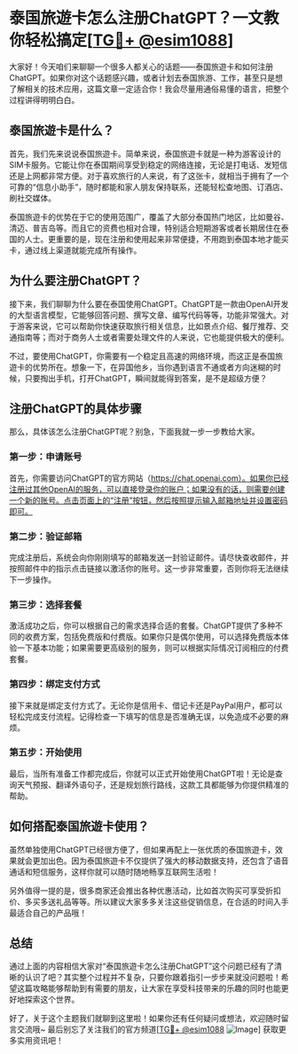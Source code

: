 # 泰国旅遊卡怎么注册ChatGPT？一文教你轻松搞定[[TG💪+ @esim1088](https://t.me/s/esim1088)]

大家好！今天咱们来聊聊一个很多人都关心的话题——泰国旅遊卡和如何注册ChatGPT。如果你对这个话题感兴趣，或者计划去泰国旅游、工作，甚至只是想了解相关的技术应用，这篇文章一定适合你！我会尽量用通俗易懂的语言，把整个过程讲得明明白白。

## 泰国旅遊卡是什么？

首先，我们先来说说泰国旅遊卡。简单来说，泰国旅遊卡就是一种为游客设计的SIM卡服务。它能让你在泰国期间享受到稳定的网络连接，无论是打电话、发短信还是上网都非常方便。对于喜欢旅行的人来说，有了这张卡，就相当于拥有了一个可靠的“信息小助手”，随时都能和家人朋友保持联系，还能轻松查地图、订酒店、刷社交媒体。

泰国旅遊卡的优势在于它的使用范围广，覆盖了大部分泰国热门地区，比如曼谷、清迈、普吉岛等。而且它的资费也相对合理，特别适合短期游客或者长期居住在泰国的人士。更重要的是，现在注册和使用起来非常便捷，不用跑到泰国本地才能买卡，通过线上渠道就能完成所有操作。

## 为什么要注册ChatGPT？

接下来，我们聊聊为什么要在泰国使用ChatGPT。ChatGPT是一款由OpenAI开发的大型语言模型，它能够回答问题、撰写文章、编写代码等等，功能非常强大。对于游客来说，它可以帮助你快速获取旅行相关信息，比如景点介绍、餐厅推荐、交通指南等；而对于商务人士或者需要处理文件的人来说，它也能提供极大的便利。

不过，要使用ChatGPT，你需要有一个稳定且高速的网络环境，而这正是泰国旅遊卡的优势所在。想象一下，在异国他乡，当你遇到语言不通或者方向迷糊的时候，只要掏出手机，打开ChatGPT，瞬间就能得到答案，是不是超级方便？

## 注册ChatGPT的具体步骤

那么，具体该怎么注册ChatGPT呢？别急，下面我就一步一步教给大家。

### 第一步：申请账号

首先，你需要访问ChatGPT的官方网站（https://chat.openai.com）。如果你已经注册过其他OpenAI的服务，可以直接登录你的账户；如果没有的话，则需要创建一个新的账号。点击页面上的“注册”按钮，然后按照提示输入邮箱地址并设置密码即可。

### 第二步：验证邮箱

完成注册后，系统会向你刚刚填写的邮箱发送一封验证邮件。请尽快查收邮件，并按照邮件中的指示点击链接以激活你的账号。这一步非常重要，否则你将无法继续下一步操作。

### 第三步：选择套餐

激活成功之后，你可以根据自己的需求选择合适的套餐。ChatGPT提供了多种不同的收费方案，包括免费版和付费版。如果你只是偶尔使用，可以选择免费版本体验一下基本功能；如果需要更高级别的服务，则可以根据实际情况订阅相应的付费套餐。

### 第四步：绑定支付方式

接下来就是绑定支付方式了。无论你是信用卡、借记卡还是PayPal用户，都可以轻松完成支付流程。记得检查一下填写的信息是否准确无误，以免造成不必要的麻烦。

### 第五步：开始使用

最后，当所有准备工作都完成后，你就可以正式开始使用ChatGPT啦！无论是查询天气预报、翻译外语句子，还是规划旅行路线，这款工具都能够为你提供精准的帮助。

## 如何搭配泰国旅遊卡使用？

虽然单独使用ChatGPT已经很方便了，但如果再配上一张优质的泰国旅遊卡，效果就会更加出色。因为泰国旅遊卡不仅提供了强大的移动数据支持，还包含了语音通话和短信服务，这样你就可以随时随地畅享互联网生活啦！

另外值得一提的是，很多商家还会推出各种优惠活动，比如首次购买可享受折扣价、多买多送礼品等等。所以建议大家多多关注这些促销信息，在合适的时间入手最适合自己的产品哦！

## 总结

通过上面的内容相信大家对“泰国旅遊卡怎么注册ChatGPT”这个问题已经有了清晰的认识了吧？其实整个过程并不复杂，只要你跟着指引一步步来就没问题啦！希望这篇攻略能够帮助到有需要的朋友，让大家在享受科技带来的乐趣的同时也能更好地探索这个世界。

好了，关于这个主题我们就聊到这里啦！如果你还有任何疑问或想法，欢迎随时留言交流哦~ 最后别忘了关注我们的官方频道[[TG💪+ @esim1088](https://t.me/s/esim1088) ![Image](https://i.postimg.cc/4NQfJmqS/Snipaste-2025-05-13-00-14-12.png)] 获取更多实用资讯吧！